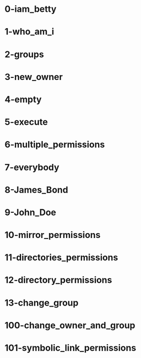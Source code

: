 # 0-iam_betty
# 1-who_am_i
# 2-groups
# 3-new_owner
# 4-empty
# 5-execute
# 6-multiple_permissions
# 7-everybody
# 8-James_Bond
# 9-John_Doe
# 10-mirror_permissions
# 11-directories_permissions
# 12-directory_permissions
# 13-change_group
# 100-change_owner_and_group
# 101-symbolic_link_permissions
